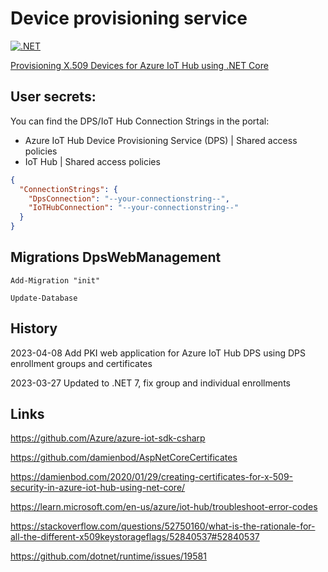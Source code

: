 # Device provisioning service

[![.NET](https://github.com/damienbod/AzureIoTHubDps/actions/workflows/dotnet.yml/badge.svg)](https://github.com/damienbod/AzureIoTHubDps/actions/workflows/dotnet.yml)

[Provisioning X.509 Devices for Azure IoT Hub using .NET Core](https://damienbod.com/2020/02/20/provisioning-x-509-devices-for-azure-iot-hub-using-net-core/)

## User secrets:

You can find the DPS/IoT Hub Connection Strings in the portal:
- Azure IoT Hub Device Provisioning Service (DPS) | Shared access policies
- IoT Hub | Shared access policies

```json
{
  "ConnectionStrings": {
    "DpsConnection": "--your-connectionstring--",
    "IoTHubConnection": "--your-connectionstring--"
  }
}
```

## Migrations DpsWebManagement

```
Add-Migration "init"

Update-Database
```

## History

2023-04-08 Add PKI web application for Azure IoT Hub DPS using DPS enrollment groups and certificates

2023-03-27 Updated to .NET 7, fix group and individual enrollments

## Links

https://github.com/Azure/azure-iot-sdk-csharp

https://github.com/damienbod/AspNetCoreCertificates

https://damienbod.com/2020/01/29/creating-certificates-for-x-509-security-in-azure-iot-hub-using-net-core/

https://learn.microsoft.com/en-us/azure/iot-hub/troubleshoot-error-codes

https://stackoverflow.com/questions/52750160/what-is-the-rationale-for-all-the-different-x509keystorageflags/52840537#52840537

https://github.com/dotnet/runtime/issues/19581
